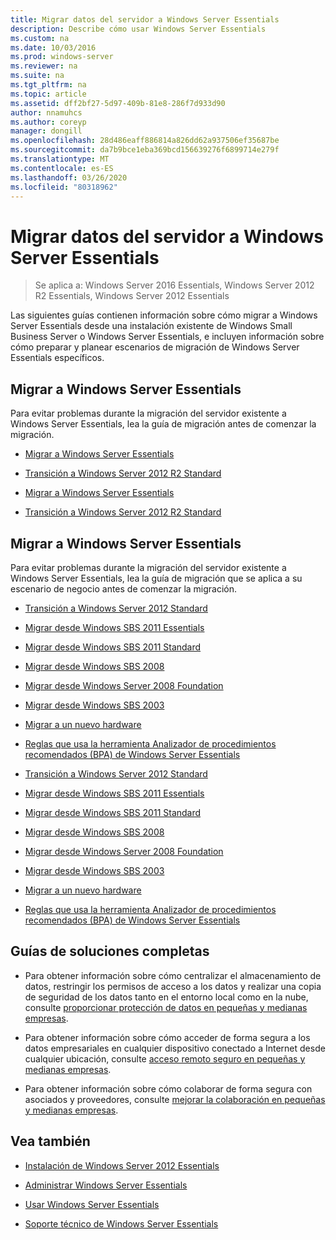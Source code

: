 ```yaml
---
title: Migrar datos del servidor a Windows Server Essentials
description: Describe cómo usar Windows Server Essentials
ms.custom: na
ms.date: 10/03/2016
ms.prod: windows-server
ms.reviewer: na
ms.suite: na
ms.tgt_pltfrm: na
ms.topic: article
ms.assetid: dff2bf27-5d97-409b-81e8-286f7d933d90
author: nnamuhcs
ms.author: coreyp
manager: dongill
ms.openlocfilehash: 28d486eaff886814a826dd62a937506ef35687be
ms.sourcegitcommit: da7b9bce1eba369bcd156639276f6899714e279f
ms.translationtype: MT
ms.contentlocale: es-ES
ms.lasthandoff: 03/26/2020
ms.locfileid: "80318962"
---
```

# <a name="migrate-server-data-to-windows-server-essentials"></a>Migrar datos del servidor a Windows Server Essentials

>Se aplica a: Windows Server 2016 Essentials, Windows Server 2012 R2 Essentials, Windows Server 2012 Essentials

Las siguientes guías contienen información sobre cómo migrar a Windows Server Essentials desde una instalación existente de Windows Small Business Server o Windows Server Essentials, e incluyen información sobre cómo preparar y planear escenarios de migración de Windows Server Essentials específicos.  
  
## <a name="migrate-to-windows-server-essentials"></a>Migrar a Windows Server Essentials  
 Para evitar problemas durante la migración del servidor existente a Windows Server Essentials, lea la guía de migración antes de comenzar la migración.  
  

-   [Migrar a Windows Server Essentials](Migrate-from-Previous-Versions-to-Windows-Server-Essentials-or-Windows-Server-Essentials-Experience.md)  
  
-   [Transición a Windows Server 2012 R2 Standard](Transition-from-Windows-Server-2012-R2-Essentials-to-Windows-Server-2012-R2-Standard.md)  

-   [Migrar a Windows Server Essentials](../migrate/Migrate-from-Previous-Versions-to-Windows-Server-Essentials-or-Windows-Server-Essentials-Experience.md)  
  
-   [Transición a Windows Server 2012 R2 Standard](../migrate/Transition-from-Windows-Server-2012-R2-Essentials-to-Windows-Server-2012-R2-Standard.md)  

  
## <a name="migrate-to-windows-server-essentials"></a>Migrar a Windows Server Essentials  
 Para evitar problemas durante la migración del servidor existente a Windows Server Essentials, lea la guía de migración que se aplica a su escenario de negocio antes de comenzar la migración.  
  

-   [Transición a Windows Server 2012 Standard](Transition-from-Windows-Server-2012-Essentials-to-Windows-Server-2012-Standard.md)  
  
-   [Migrar desde Windows SBS 2011 Essentials](Migrate-Windows-Small-Business-Server-2011-Essentials-to-Windows-Server-Essentials.md)  
  
-   [Migrar desde Windows SBS 2011 Standard](Migrate-Windows-Small-Business-Server-2011-Standard-to-Windows-Server-Essentials.md)  
  
-   [Migrar desde Windows SBS 2008](Migrate-Windows-Small-Business-Server-2008-to-Windows-Server-Essentials.md)  
  
-   [Migrar desde Windows Server 2008 Foundation](Migrate-Windows-Server-2008-Foundation-to-Windows-Server-Essentials.md)  
  
-   [Migrar desde Windows SBS 2003](Migrate-Windows-Small-Business-Server-2003-to-Windows-Server-Essentials.md)  
  
-   [Migrar a un nuevo hardware](Migrate-Windows-Server-Essentials-to-New-Hardware.md)  
  
-   [Reglas que usa la herramienta Analizador de procedimientos recomendados (BPA) de Windows Server Essentials](Rules-used-by-the-Windows-Server-Essentials-Best-Practices-Analyzer--BPA--Tool.md)  

-   [Transición a Windows Server 2012 Standard](../migrate/Transition-from-Windows-Server-2012-Essentials-to-Windows-Server-2012-Standard.md)  
  
-   [Migrar desde Windows SBS 2011 Essentials](../migrate/Migrate-Windows-Small-Business-Server-2011-Essentials-to-Windows-Server-Essentials.md)  
  
-   [Migrar desde Windows SBS 2011 Standard](../migrate/Migrate-Windows-Small-Business-Server-2011-Standard-to-Windows-Server-Essentials.md)  
  
-   [Migrar desde Windows SBS 2008](../migrate/Migrate-Windows-Small-Business-Server-2008-to-Windows-Server-Essentials.md)  
  
-   [Migrar desde Windows Server 2008 Foundation](../migrate/Migrate-Windows-Server-2008-Foundation-to-Windows-Server-Essentials.md)  
  
-   [Migrar desde Windows SBS 2003](../migrate/Migrate-Windows-Small-Business-Server-2003-to-Windows-Server-Essentials.md)  
  
-   [Migrar a un nuevo hardware](../migrate/Migrate-Windows-Server-Essentials-to-New-Hardware.md)  
  
-   [Reglas que usa la herramienta Analizador de procedimientos recomendados (BPA) de Windows Server Essentials](../migrate/Rules-used-by-the-Windows-Server-Essentials-Best-Practices-Analyzer--BPA--Tool.md)  

  
## <a name="end-to-end-solution-guides"></a>Guías de soluciones completas  
  
-    Para obtener información sobre cómo centralizar el almacenamiento de datos, restringir los permisos de acceso a los datos y realizar una copia de seguridad de los datos tanto en el entorno local como en la nube, consulte [proporcionar protección de datos en pequeñas y medianas empresas](https://technet.microsoft.com/library/dn582043.aspx).  
  
-    Para obtener información sobre cómo acceder de forma segura a los datos empresariales en cualquier dispositivo conectado a Internet desde cualquier ubicación, consulte [acceso remoto seguro en pequeñas y medianas empresas](https://technet.microsoft.com/library/dn629457.aspx).  
  
-    Para obtener información sobre cómo colaborar de forma segura con asociados y proveedores, consulte [mejorar la colaboración en pequeñas y medianas empresas](https://technet.microsoft.com/library/dn747893.aspx).  
  
## <a name="see-also"></a>Vea también  
  
-   [Instalación de Windows Server 2012 Essentials](../install/Install-Windows-Server-Essentials.md)  
  
-   [Administrar Windows Server Essentials](../manage/Manage-Windows-Server-Essentials.md)  
  
-   [Usar Windows Server Essentials](../use/Use-Windows-Server-Essentials.md)  
  
-   [Soporte técnico de Windows Server Essentials](../support/Support-Windows-Server-Essentials.md)
